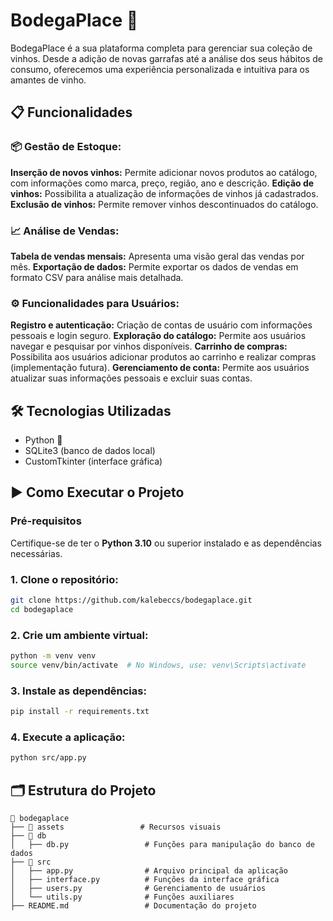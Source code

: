 # BodegaPlace 🍷

BodegaPlace é a sua plataforma completa para gerenciar sua coleção de vinhos. Desde a adição de novas garrafas até a análise dos seus hábitos de consumo, oferecemos uma experiência personalizada e intuitiva para os amantes de vinho.

## 📋 Funcionalidades

### 📦 Gestão de Estoque:
**Inserção de novos vinhos:** Permite adicionar novos produtos ao catálogo, com informações como marca, preço, região, ano e descrição.
**Edição de vinhos:** Possibilita a atualização de informações de vinhos já cadastrados.
**Exclusão de vinhos:** Permite remover vinhos descontinuados do catálogo.
### 📈 Análise de Vendas:
**Tabela de vendas mensais:** Apresenta uma visão geral das vendas por mês.
**Exportação de dados:** Permite exportar os dados de vendas em formato CSV para análise mais detalhada.
### ⚙️ Funcionalidades para Usuários:
**Registro e autenticação:** Criação de contas de usuário com informações pessoais e login seguro.
**Exploração do catálogo:** Permite aos usuários navegar e pesquisar por vinhos disponíveis.
**Carrinho de compras:** Possibilita aos usuários adicionar produtos ao carrinho e realizar compras (implementação futura).
**Gerenciamento de conta:** Permite aos usuários atualizar suas informações pessoais e excluir suas contas.

## 🛠️ Tecnologias Utilizadas

- Python 🐍
- SQLite3 (banco de dados local)
- CustomTkinter (interface gráfica)

## ▶️ Como Executar o Projeto

### Pré-requisitos

Certifique-se de ter o **Python 3.10** ou superior instalado e as dependências necessárias.

### 1. Clone o repositório:

```bash
git clone https://github.com/kalebeccs/bodegaplace.git
cd bodegaplace
```

### 2. Crie um ambiente virtual:

```bash
python -m venv venv
source venv/bin/activate  # No Windows, use: venv\Scripts\activate
```

### 3. Instale as dependências:

```bash
pip install -r requirements.txt
```

### 4. Execute a aplicação:

```bash
python src/app.py
```

## 🗂️ Estrutura do Projeto

```plaintext
📁 bodegaplace
├── 📂 assets                 # Recursos visuais
├── 📂 db
│   ├── db.py                 # Funções para manipulação do banco de dados
├── 📂 src
│   ├── app.py                # Arquivo principal da aplicação
│   ├── interface.py          # Funções da interface gráfica
│   ├── users.py              # Gerenciamento de usuários
│   └── utils.py              # Funções auxiliares
├── README.md                 # Documentação do projeto
```



